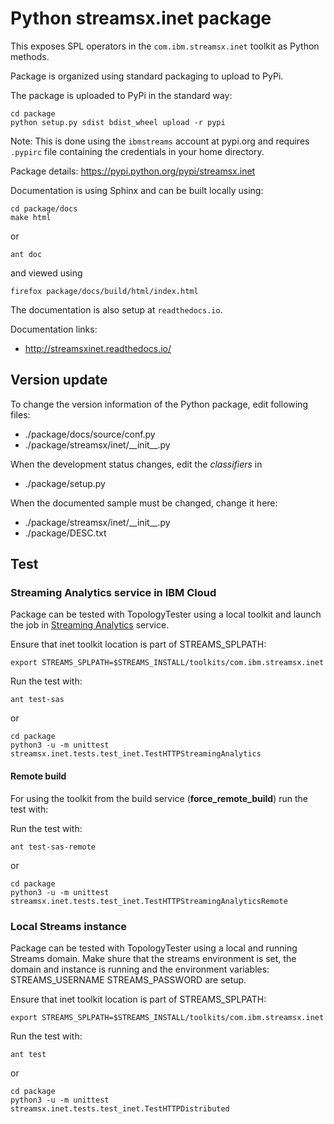 # Python streamsx.inet package

This exposes SPL operators in the `com.ibm.streamsx.inet` toolkit as Python methods.

Package is organized using standard packaging to upload to PyPi.

The package is uploaded to PyPi in the standard way:
```
cd package
python setup.py sdist bdist_wheel upload -r pypi
```
Note: This is done using the `ibmstreams` account at pypi.org and requires `.pypirc` file containing the credentials in your home directory.

Package details: https://pypi.python.org/pypi/streamsx.inet

Documentation is using Sphinx and can be built locally using:
```
cd package/docs
make html
```

or

    ant doc

and viewed using
```
firefox package/docs/build/html/index.html
```

The documentation is also setup at `readthedocs.io`.

Documentation links:
* http://streamsxinet.readthedocs.io/

## Version update

To change the version information of the Python package, edit following files:

- ./package/docs/source/conf.py
- ./package/streamsx/inet/\_\_init\_\_.py

When the development status changes, edit the *classifiers* in

- ./package/setup.py

When the documented sample must be changed, change it here:

- ./package/streamsx/inet/\_\_init\_\_.py
- ./package/DESC.txt

## Test

### Streaming Analytics service in IBM Cloud

Package can be tested with TopologyTester using a local toolkit and launch the job in [Streaming Analytics](https://www.ibm.com/cloud/streaming-analytics) service.

Ensure that inet toolkit location is part of STREAMS_SPLPATH:

    export STREAMS_SPLPATH=$STREAMS_INSTALL/toolkits/com.ibm.streamsx.inet

Run the test with:

    ant test-sas

or

```
cd package
python3 -u -m unittest streamsx.inet.tests.test_inet.TestHTTPStreamingAnalytics
```

#### Remote build

For using the toolkit from the build service (**force_remote_build**) run the test with:

Run the test with:

    ant test-sas-remote

or

```
cd package
python3 -u -m unittest streamsx.inet.tests.test_inet.TestHTTPStreamingAnalyticsRemote
```


### Local Streams instance

Package can be tested with TopologyTester using a local and running Streams domain.
Make shure that the streams environment is set, the domain and instance is running and the environment variables:
STREAMS_USERNAME
STREAMS_PASSWORD
are setup.

Ensure that inet toolkit location is part of STREAMS_SPLPATH:

    export STREAMS_SPLPATH=$STREAMS_INSTALL/toolkits/com.ibm.streamsx.inet


Run the test with:

    ant test

or

```
cd package
python3 -u -m unittest streamsx.inet.tests.test_inet.TestHTTPDistributed
```
